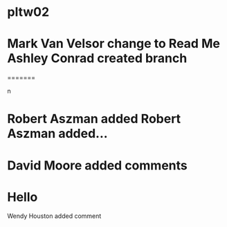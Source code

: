 # pltw02
Mark Van Velsor change to Read Me
Ashley Conrad created branch
=======
=======

n

Robert Aszman added Robert Aszman added...
=======



David Moore added comments
=======

Hello
=======
Wendy Houston added comment


